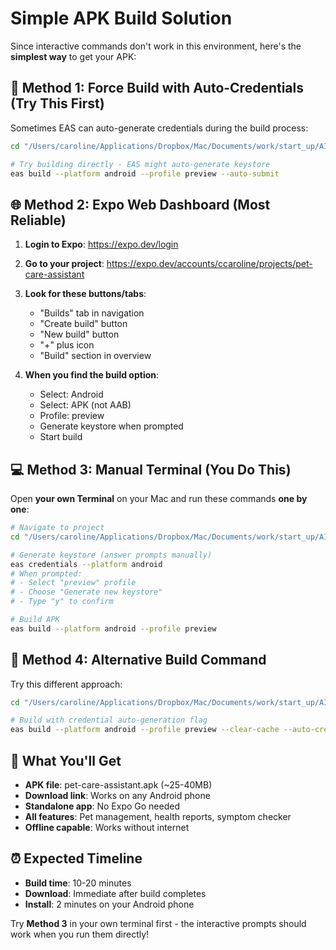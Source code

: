 # Simple APK Build Solution

Since interactive commands don't work in this environment, here's the **simplest way** to get your APK:

## 🎯 Method 1: Force Build with Auto-Credentials (Try This First)

Sometimes EAS can auto-generate credentials during the build process:

```bash
cd "/Users/caroline/Applications/Dropbox/Mac/Documents/work/start_up/AI_application/Pet_google"

# Try building directly - EAS might auto-generate keystore
eas build --platform android --profile preview --auto-submit
```

## 🌐 Method 2: Expo Web Dashboard (Most Reliable)

1. **Login to Expo**: https://expo.dev/login
2. **Go to your project**: https://expo.dev/accounts/ccaroline/projects/pet-care-assistant
3. **Look for these buttons/tabs**:
   - "Builds" tab in navigation
   - "Create build" button  
   - "New build" button
   - "+" plus icon
   - "Build" section in overview

4. **When you find the build option**:
   - Select: Android
   - Select: APK (not AAB)
   - Profile: preview  
   - Generate keystore when prompted
   - Start build

## 💻 Method 3: Manual Terminal (You Do This)

Open **your own Terminal** on your Mac and run these commands **one by one**:

```bash
# Navigate to project
cd "/Users/caroline/Applications/Dropbox/Mac/Documents/work/start_up/AI_application/Pet_google"

# Generate keystore (answer prompts manually)
eas credentials --platform android
# When prompted:
# - Select "preview" profile
# - Choose "Generate new keystore" 
# - Type "y" to confirm

# Build APK
eas build --platform android --profile preview
```

## 🚀 Method 4: Alternative Build Command

Try this different approach:

```bash
cd "/Users/caroline/Applications/Dropbox/Mac/Documents/work/start_up/AI_application/Pet_google"

# Build with credential auto-generation flag
eas build --platform android --profile preview --clear-cache --auto-credentials
```

## 📱 What You'll Get

- **APK file**: pet-care-assistant.apk (~25-40MB)
- **Download link**: Works on any Android phone
- **Standalone app**: No Expo Go needed
- **All features**: Pet management, health reports, symptom checker
- **Offline capable**: Works without internet

## ⏰ Expected Timeline

- **Build time**: 10-20 minutes
- **Download**: Immediate after build completes
- **Install**: 2 minutes on your Android phone

Try **Method 3** in your own terminal first - the interactive prompts should work when you run them directly!